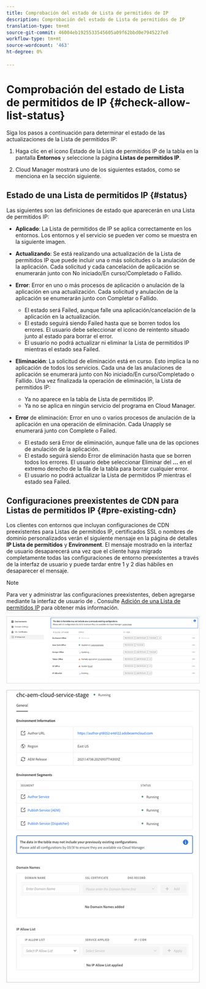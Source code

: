 ```yaml
---
title: Comprobación del estado de Lista de permitidos de IP
description: Comprobación del estado de Lista de permitidos de IP
translation-type: tm+mt
source-git-commit: 46004eb1925533545605a09f62bbd0e7945227e0
workflow-type: tm+mt
source-wordcount: '463'
ht-degree: 0%

---
```



# Comprobación del estado de Lista de permitidos de IP {#check-allow-list-status}

Siga los pasos a continuación para determinar el estado de las actualizaciones de la Lista de permitidos IP:

1. Haga clic en el icono Estado de la Lista de permitidos IP de la tabla en la pantalla **Entornos** y seleccione la página **Listas de permitidos IP**.

1. Cloud Manager mostrará uno de los siguientes estados, como se menciona en la sección siguiente.

## Estado de una Lista de permitidos IP {#status}

Las siguientes son las definiciones de estado que aparecerán en una Lista de permitidos IP:

* **Aplicado**: La Lista de permitidos de IP se aplica correctamente en los entornos.  Los entornos y el servicio se pueden ver como se muestra en la siguiente imagen.

* **Actualizando**: Se está realizando una actualización de la Lista de permitidos IP que puede incluir una o más solicitudes o la anulación de la aplicación. Cada solicitud y cada cancelación de aplicación se enumerarán junto con No iniciado/En curso/Completado o Fallido.

* **Error**: Error en uno o más procesos de aplicación o anulación de la aplicación en una actualización. Cada solicitud y anulación de la aplicación se enumerarán junto con Completar o Fallido.
   * El estado será Failed, aunque falle una aplicación/cancelación de la aplicación en la actualización.
   * El estado seguirá siendo Failed hasta que se borren todos los errores. El usuario debe seleccionar el icono de reintento situado junto al estado para borrar el error.
   * El usuario no podrá actualizar ni eliminar la Lista de permitidos IP mientras el estado sea Failed.

* **Eliminación**: La solicitud de eliminación está en curso. Esto implica la no aplicación de todos los servicios. Cada una de las anulaciones de aplicación se enumerará junto con No iniciado/En curso/Completado o Fallido.
Una vez finalizada la operación de eliminación, la Lista de permitidos IP:
   * Ya no aparece en la tabla de Lista de permitidos IP.
   * Ya no se aplica en ningún servicio del programa en Cloud Manager.

* **Error** de eliminación: Error en uno o varios procesos de anulación de la aplicación en una operación de eliminación. Cada Unapply se enumerará junto con Complete o Failed.

   * El estado será Error de eliminación, aunque falle una de las opciones de anulación de la aplicación.
   * El estado seguirá siendo Error de eliminación hasta que se borren todos los errores. El usuario debe seleccionar Eliminar del **...** en el extremo derecho de la fila de la tabla para borrar cualquier error.
   * El usuario no podrá actualizar la Lista de permitidos IP mientras el estado sea Failed.

## Configuraciones preexistentes de CDN para Listas de permitidos IP {#pre-existing-cdn}

Los clientes con entornos que incluyan configuraciones de CDN preexistentes para Listas de permitidos IP, certificados SSL o nombres de dominio personalizados verán el siguiente mensaje en la página de detalles **IP Lista de permitidos** y **Environment**. El mensaje mostrado en la interfaz de usuario desaparecerá una vez que el cliente haya migrado completamente todas las configuraciones de entorno preexistentes a través de la interfaz de usuario y puede tardar entre 1 y 2 días hábiles en desaparecer el mensaje.

>[!NOTE]
>Para ver y administrar las configuraciones preexistentes, deben agregarse mediante la interfaz de usuario de . Consulte [Adición de una Lista de permitidos IP](/help/implementing/cloud-manager/ip-allow-lists/add-ip-allow-lists.md) para obtener más información.

![](/help/implementing/cloud-manager/assets/ip-allow-list-1.png)


![](/help/implementing/cloud-manager/assets/ip-allow-list-2.png)

